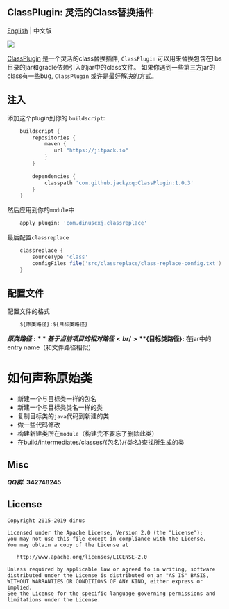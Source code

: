 ## ClassPlugin: 灵活的Class替换插件               

[English](https://github.com/dinuscxj/ClassPlugin) | 中文版 <br/>

![](https://raw.githubusercontent.com/dinuscxj/ClassPlugin/master/logo/class_replace_logo.jpeg?width=300)<br/>

[ClassPlugin](https://github.com/dinuscxj/ClassPlugin) 是一个灵活的class替换插件, 
`ClassPlugin` 可以用来替换包含在libs目录的jar和gradle依赖引入的jar中的class文件。
如果你遇到一些第三方jar的class有一些bug, `ClassPlugin` 或许是最好解决的方式。

## 注入
添加这个plugin到你的 `buildscript`:

```gradle
    buildscript {
        repositories {
            maven {
               url "https://jitpack.io"
            }
        }
    
        dependencies {
            classpath 'com.github.jackyxq:ClassPlugin:1.0.3'
        }
    }
```

然后应用到你的`module`中

``` gradle 
    apply plugin: 'com.dinuscxj.classreplace'
``` 

最后配置`classreplace` 

``` gradle 
    classreplace {
        sourceType 'class' 
        configFiles file('src/classreplace/class-replace-config.txt')
    }
```  

## 配置文件
配置文件的格式
``` txt
    ${原类路径}:${目标类路径}
``` 

**${原类路径}:** 基于当前项目的相对路径 <br/>
**${目标类路径}:** 在jar中的entry name（和文件路径相似）

# 如何声称原始类

* 新建一个与目标类一样的包名
* 新建一个与目标类类名一样的类
* 复制目标类的`java`代码到新建的类
* 做一些代码修改
* 构建新建类所在`module`（构建完不要忘了删除此类）
* 在build/intermediates/classes/{包名}/{类名}查找所生成的类

## Misc

  ***QQ群:*** **342748245**
  
## License

    Copyright 2015-2019 dinus

    Licensed under the Apache License, Version 2.0 (the "License");
    you may not use this file except in compliance with the License.
    You may obtain a copy of the License at

       http://www.apache.org/licenses/LICENSE-2.0

    Unless required by applicable law or agreed to in writing, software
    distributed under the License is distributed on an "AS IS" BASIS,
    WITHOUT WARRANTIES OR CONDITIONS OF ANY KIND, either express or implied.
    See the License for the specific language governing permissions and
    limitations under the License.
